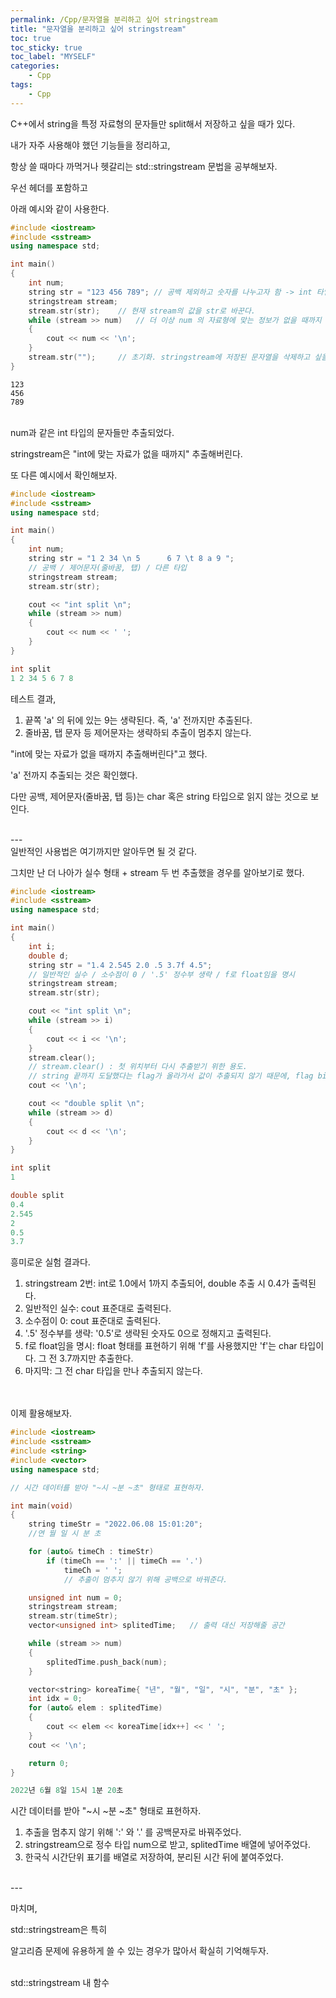 ```yaml
---
permalink: /Cpp/문자열을 분리하고 싶어 stringstream
title: "문자열을 분리하고 싶어 stringstream"
toc: true
toc_sticky: true
toc_label: "MYSELF"
categories:
    - Cpp
tags:
    - Cpp
---
```


C++에서 string을 특정 자료형의 문자들만 split해서 저장하고 싶을 때가 있다.

내가 자주 사용해야 했던 기능들을 정리하고,

항상 쓸 때마다 까먹거나 헷갈리는 std::stringstream 문법을 공부해보자.

우선 <sstream> 헤더를 포함하고

아래 예시와 같이 사용한다.


```cpp
#include <iostream>
#include <sstream>
using namespace std;

int main()
{
	int num;
	string str = "123 456 789";	// 공백 제외하고 숫자를 나누고자 함 -> int 타입의 변수들만 추출하자.
	stringstream stream;
	stream.str(str);	// 현재 stream의 값을 str로 바꾼다.
	while (stream >> num) 	// 더 이상 num 의 자료형에 맞는 정보가 없을 때까지 계속 stream에서 num으로 자료를 복사.
	{
		cout << num << '\n';
	}
	stream.str("");		// 초기화. stringstream에 저장된 문자열을 삭제하고 싶을 때 사용.
}
```
```
123
456
789
```

<br>
num과 같은 int 타입의 문자들만 추출되었다.

stringstream은 "int에 맞는 자료가 없을 때까지" 추출해버린다.

또 다른 예시에서 확인해보자.


```cpp
#include <iostream>
#include <sstream>
using namespace std;

int main()
{
	int num;
	string str = "1 2 34 \n 5      6 7 \t 8 a 9 ";
	// 공백 / 제어문자(줄바꿈, 탭) / 다른 타입
	stringstream stream;
	stream.str(str);

	cout << "int split \n";
	while (stream >> num)
	{
		cout << num << ' ';
	}
}
```
```cpp
int split
1 2 34 5 6 7 8
```

테스트 결과,

1. 끝쪽 'a' 의 뒤에 있는 9는 생략된다. 즉, 'a' 전까지만 추출된다.
2. 줄바꿈, 탭 문자 등 제어문자는 생략하되 추출이 멈추지 않는다.

"int에 맞는 자료가 없을 때까지 추출해버린다"고 했다.

'a' 전까지 추출되는 것은 확인했다.

다만 공백, 제어문자(줄바꿈, 탭 등)는 char 혹은 string 타입으로 읽지 않는 것으로 보인다.


<br>
---
<br>
일반적인 사용법은 여기까지만 알아두면 될 것 같다.
<br>

그치만 난 더 나아가 실수 형태 + stream 두 번 추출했을 경우를 알아보기로 했다.

```cpp
#include <iostream>
#include <sstream>
using namespace std;

int main()
{
	int i;
	double d;
	string str = "1.4 2.545 2.0 .5 3.7f 4.5";
	// 일반적인 실수 / 소수점이 0 / '.5' 정수부 생략 / f로 float임을 명시
	stringstream stream;
	stream.str(str);

	cout << "int split \n";
	while (stream >> i)
	{
		cout << i << '\n';
	}
	stream.clear();	
	// stream.clear() : 첫 위치부터 다시 추출받기 위한 용도. 
	// string 끝까지 도달했다는 flag가 올라가서 값이 추출되지 않기 때문에, flag bit를 초기화.
	cout << '\n';

	cout << "double split \n";
	while (stream >> d)
	{
		cout << d << '\n';
	}
}
```
```cpp
int split
1

double split
0.4
2.545
2
0.5
3.7

```

흥미로운 실험 결과다.

1. stringstream 2번: int로 1.0에서 1까지 추출되어, double 추출 시 0.4가 출력된다.
2. 일반적인 실수: cout 표준대로 출력된다.
3. 소수점이 0: cout 표준대로 출력된다.
4. '.5' 정수부를 생략: '0.5'로 생략된 숫자도 0으로 정해지고 출력된다.
5. f로 float임을 명시: float 형태를 표현하기 위해 'f'를 사용했지만 'f'는 char 타입이다. 그 전 3.7까지만 추출한다.
6. 마지막: 그 전 char 타입을 만나 추출되지 않는다.



<br><br>
이제 활용해보자.

```cpp
#include <iostream>
#include <sstream>
#include <string>
#include <vector> 
using namespace std;

// 시간 데이터를 받아 "~시 ~분 ~초" 형태로 표현하자.

int main(void) 
{
	string timeStr = "2022.06.08 15:01:20";		
	//연 월 일 시 분 초

	for (auto& timeCh : timeStr)
		if (timeCh == ':' || timeCh == '.')
			timeCh = ' ';
			// 추출이 멈추지 않기 위해 공백으로 바꿔준다.

	unsigned int num = 0;
	stringstream stream;
	stream.str(timeStr);
	vector<unsigned int> splitedTime;	// 출력 대신 저장해줄 공간

	while (stream >> num)
	{
		splitedTime.push_back(num);
	}

	vector<string> koreaTime{ "년", "월", "일", "시", "분", "초" };
	int idx = 0;
	for (auto& elem : splitedTime)
	{
		cout << elem << koreaTime[idx++] << ' ';
	}
	cout << '\n';

	return 0;
}
```
```cpp
2022년 6월 8일 15시 1분 20초
```

시간 데이터를 받아 "~시 ~분 ~초" 형태로 표현하자.

1. 추출을 멈추지 않기 위해 ':' 와 '.' 를 공백문자로 바꿔주었다.
2. stringstream으로 정수 타입 num으로 받고, splitedTime 배열에 넣어주었다.
3. 한국식 시간단위 표기를 배열로 저장하여, 분리된 시간 뒤에 붙여주었다.



<br>
---

마치며,

std::stringstream은 특히

알고리즘 문제에 유용하게 쓸 수 있는 경우가 많아서 확실히 기억해두자.




<br>
std::stringstream 내 함수
<br>
<https://www.cplusplus.com/reference/sstream/stringstream/>